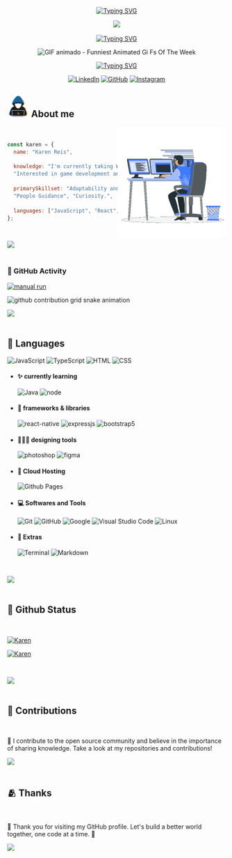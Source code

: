 <!-- Inicio codigo Texto Interativo -->
<div align="center">
  <p align="center">
    <a href="https://git.io/typing-svg"><img src="https://readme-typing-svg.demolab.com?font=Sacramento&size=30&pause=2000&color=A74FF8F6&center=true&vCenter=true&random=true&height=60&lines=Hi+Devs%2C+Welcome+to+My+Git+Hub" alt="Typing SVG" /></a>
  </p>
</div>
<!-- Fim do codigo -->

<!-- Inicio codigo Contador -->
<p align="center">   <img alingn="center" src="https://profile-counter.glitch.me/reiskaren0228/count.svg" /></p>
<!-- <div align="center"><a title="rastreamento correios" href="http://rastreamentodeobjetos.net.br/"><img src="https://contador-gratis.com/contadores-de-visitas/061123031117580.gif" alt="rastreamento correios"></a><div><a href="https://www.contador-gratis.com/" title="contador de visitas"></a></div></div>-->
<!-- Fim do codigo Contador -->

<!-- Inicio codigo Texto Interativo 2 -->
<p align="center">
 <a href="https://git.io/typing-svg"><img src="https://readme-typing-svg.demolab.com?font=Sacramento&size=35&pause=2000&color=A61ADCF6&center=true&vCenter=true&repeat=false&random=true&height=60&lines=I'm+Karen+Reis" alt="Typing SVG" /></a>
</p>
<!-- Fim do codigo -->

<!-- Inicio codigo Img Sol  -->
<div align="center">
  <p align="center">
    <img src="https://media.tenor.com/0v7j0LjCA2UAAAAd/funniest-animated-gi-fs-of-the-week-funniest-animated.gif" width="25%" style="max-width:100%" alt="GIF animado - Funniest Animated Gi Fs Of The Week">
  </p>
</div>
<!-- Fim do codigo -->

<!-- Inicio codigo Texto Interativo 3 -->
<div align="center">
  <a href="https://git.io/typing-svg"><img src="https://readme-typing-svg.demolab.com?font=Sacramento&size=30&pause=2000&color=A74FF8F6&center=true&vCenter=true&random=true&height=60&lines=Technology+Student;and+aspiring+to+a+programming+career;Dynamic+girl+who+always+likes+to+learn;+I+love+programming+and+reading+books" alt="Typing SVG" /></a>
</div>
<!-- Fim do codigo -->

<!-- Inicio codigo Rede Social -->
<p align="center">
  	<a href="https://www.linkedin.com/in/reiskaren0228/"><img src="https://img.icons8.com/bubbles/50/000000/linkedin.png" alt="LinkedIn"/></a>
	<a href="https://github.com/reiskaren0228"><img src="https://img.icons8.com/bubbles/50/000000/github.png" alt="GitHub"/></a>
	<a href="https://www.instagram.com/karenreismenezes/"><img src="https://img.icons8.com/bubbles/50/000000/instagram.png" alt="Instagram"/></a>
</p>
<!-- Fim do codigo -->

<!-- Inicio codigo + Sobre Mim -->
## <picture><img src = "https://github.com/0xAbdulKhalid/0xAbdulKhalid/raw/main/assets/mdImages/about_me.gif" width = 50px></picture> **About me**

<picture> <img align="right" src="https://github.com/0xAbdulKhalid/0xAbdulKhalid/raw/main/assets/mdImages/Right_Side.gif" width = 250px></picture>

<br>

```JavaScript
const karen = {
  name: "Karen Reis",

  knowledge: "I'm currently taking Web Development courses and studying Systems Analysis and Development",
  "Interested in game development and machine learning", "Learning JavaScript, exploring web development",

  primarySkillset: "Adaptability and Flexibilitye", "Continuous Learning", "Dynamics", "InicInitiative in tasks",
  "People Guidance", "Curiosity.",

  languages: ["JavaScript", "React", and soon some more... 🙌🏼 ],
};

```

</br>

<img src="https://user-images.githubusercontent.com/73097560/115834477-dbab4500-a447-11eb-908a-139a6edaec5c.gif"><br><br>

<!-- Fim do codigo -->

<!-- Inicio codigo Atividades -->
### <b> 🐍 GitHub Activity </b>

[![manual run](https://github.com/reiskaren0228/reiskaren0228/actions/workflows/blank.yml/badge.svg)](https://github.com/reiskaren0228/reiskaren0228/actions/workflows/blank.yml)

<picture>
  <source media="(prefers-color-scheme: dark)" srcset="https://raw.githubusercontent.com/reiskaren0228/reiskaren0228/output/github-contribution-grid-snake-dark.svg">
  <source media="(prefers-color-scheme: light)" srcset="https://raw.githubusercontent.com/reiskaren0228/reiskaren0228/output/github-contribution-grid-snake.svg">
  <img alt="github contribution grid snake animation" src="https://raw.githubusercontent.com/reiskaren0228/reiskaren0228/output/github-contribution-grid-snake.svg">
</picture>

<br>

<img src="https://user-images.githubusercontent.com/73097560/115834477-dbab4500-a447-11eb-908a-139a6edaec5c.gif"><br><br>

<!-- Fim do codigo -->

<!-- Inicio codigo Linguagens -->
## <b> 📇 Languages </b>
  ![JavaScript](https://img.shields.io/badge/JavaScript-323330?style=for-the-badge&logo=javascript&logoColor=F7DF1E)
  ![TypeScript](https://img.shields.io/badge/TypeScript-007ACC?style=for-the-badge&logo=typescript&logoColor=white)
  ![HTML](https://img.shields.io/badge/HTML5-E34F26?style=for-the-badge&logo=html5&logoColor=white)
  ![CSS](https://img.shields.io/badge/CSS3-1572B6?style=for-the-badge&logo=css3&logoColor=white)
  
  - <h4> ✨ currently learning </h4>
    <img src = "https://img.shields.io/badge/java-%23ED8B00.svg?style=for-the-badge&logo=java&logoColor=white" alt = "Java" />
    <img src = "https://img.shields.io/badge/NODE%20-%20%20GREE" alt = "node" />
     
- <h4> 📲 frameworks & libraries </h4>
  <img src = "https://img.shields.io/badge/react_native-%2320232a.svg?style=for-the-badge&logo=react&logoColor=%2361DAFB" alt = "react-native" />
  <img src = "https://img.shields.io/badge/express.js-%23404d59.svg?style=for-the-badge&logo=express&logoColor=%2361DAFB" alt = "expressjs" />
  <img src = "https://img.shields.io/badge/bootstrap-%23563D7C.svg?style=for-the-badge&logo=bootstrap&logoColor=white" alt = "bootstrap5" />
  
- <h4> 💇🏻‍♀️ designing tools </h4>
  <img src = "https://img.shields.io/badge/adobe%20photoshop-%2331A8FF.svg?style=for-the-badge&logo=adobe%20photoshop&logoColor=white" alt = "photoshop" />
  <img src = "https://img.shields.io/badge/figma-%23F24E1E.svg?style=for-the-badge&logo=figma&logoColor=white" alt = "figma" />

- <h4> 📎 Cloud Hosting </h4>

    ![Github Pages](https://img.shields.io/badge/GitHub%20Pages-%23327FC7.svg?style=for-the-badge&logo=github&logoColor=white)
    
-  <h4> 💻 Softwares and Tools </h4>

    ![Git](https://img.shields.io/badge/git-%23F05033.svg?style=for-the-badge&logo=git&logoColor=white)
    ![GitHub](https://img.shields.io/badge/github-%23121011.svg?style=for-the-badge&logo=github&logoColor=white)
    ![Google](https://img.shields.io/badge/google-%234285F4.svg?style=for-the-badge&logo=google&logoColor=white)
    ![Visual Studio Code](https://img.shields.io/badge/Visual%20Studio%20Code-0078d7.svg?style=for-the-badge&logo=visual-studio-code&logoColor=white)
    ![Linux](https://img.shields.io/badge/Linux-FCC624?style=for-the-badge&logo=linux&logoColor=black) 

- <h4> 🦾 Extras </h4> 

    ![Terminal](https://img.shields.io/badge/Terminal-%23054020?style=for-the-badge&logo=gnu-bash&logoColor=white)
    ![Markdown](https://img.shields.io/badge/markdown-%23000000.svg?style=for-the-badge&logo=markdown&logoColor=white)   
</p>
<!-- Fim do codigo -->
<br>

<img src="https://user-images.githubusercontent.com/73097560/115834477-dbab4500-a447-11eb-908a-139a6edaec5c.gif"><br><br>

<!-- Inicio codigo Status -->
## <b> 🤖 Github Status </b>
<br>

<div align="justify">

[![Karen](https://github-readme-stats.vercel.app/api?username=reiskaren0228&theme=dracula&show_icons=true)](https://github.com/anuraghazra/github-readme-stats)

[![Karen](https://github-readme-stats.vercel.app/api/top-langs/?username=reiskaren0228&layout=compact&theme=dracula)](https://github.com/anuraghazra/github-readme-stats)

<br>

<img src="https://user-images.githubusercontent.com/73097560/115834477-dbab4500-a447-11eb-908a-139a6edaec5c.gif"><br><br>
</div>
<!-- Fim do codigo -->

<!-- Inicio codigo Contribuições -->
## <b> 🤝 Contributions </b>
<br>

🙏 I contribute to the open source community and believe in the importance of sharing knowledge. Take a look at my repositories and contributions!
<br>

<img src="https://user-images.githubusercontent.com/73097560/115834477-dbab4500-a447-11eb-908a-139a6edaec5c.gif"><br><br>
</div>
<!-- Fim do codigo -->

<!-- Inicio codigo Agradecimentos -->
## <b> 🫂 Thanks </b>
<br>

🥰 Thank you for visiting my GitHub profile. Let's build a better world together, one code at a time. 💖
<br>

<img src="https://user-images.githubusercontent.com/73097560/115834477-dbab4500-a447-11eb-908a-139a6edaec5c.gif"><br><br>
</div>
<!-- Fim do codigo -->


